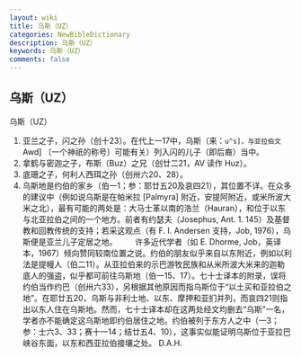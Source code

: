 ```yaml
---
layout: wiki
title: 乌斯（UZ）
categories: NewBibleDictionary
description: 乌斯（UZ）
keywords: 乌斯（UZ）
comments: false
---
```


## 乌斯（UZ）



乌斯（UZ）
1. 亚兰之子，闪之孙（创十23）。在代上一17中，乌斯（来：`u^s]，与亚拉伯文 `Awd] 〔一个神祇的称号〕可能有关）列入闪的儿子（即后裔）当中。
2. 拿鹤与密迦之子，布斯（Buz）之兄（创廿二21，AV 读作 Huz）。
3. 底珊之子，何利人西珥之孙（创卅六20、28）。
4. 乌斯地是约伯的家乡（伯一1；参：耶廿五20及哀四21），其位置不详。在众多的建议中（例如说乌斯是在帕米拉 [Palmyra] 附近，安提阿附近，或米所波大米之北），最有可能的两处是：大马士革以南的浩兰（Hauran），和位于以东与北亚拉伯之间的一个地方。前者有约瑟夫（Josephus, Ant. 1. 145）及基督教和回教传统的支持；若采这观点（有 F. I. Andersen 支持，Job,
1976），乌斯便是亚兰儿子定居之地。
　　许多近代学者（如 E. Dhorme, Job，英译本，1967）倾向赞同较南位置之说。约伯的朋友似乎来自以东附近，例如以利法是提幔人（伯二11）。从亚拉伯来的示巴游牧民族和从米所波大米来的迦勒底人的强盗，似乎都可前往乌斯地（伯一15、17）。七十士译本的附录，误将约伯当作约巴（创卅六33），另根据其他原因而指乌斯位于“以土买和亚拉伯之地”。在耶廿五20，乌斯与非利士地、以东、摩押和亚扪并列，而哀四21则指出以东人住在乌斯地。然而，七十士译本却在这两处经文均删去“乌斯”一名，学者亦不能确定这乌斯地即约伯居住之地。约伯被列于东方人之中（一3；参：士六3、33；赛十一14；结廿五4、10），这事实似能证明乌斯位于亚拉巴峡谷东面，以东和西亚拉伯接壤之处。
D.A.H.




